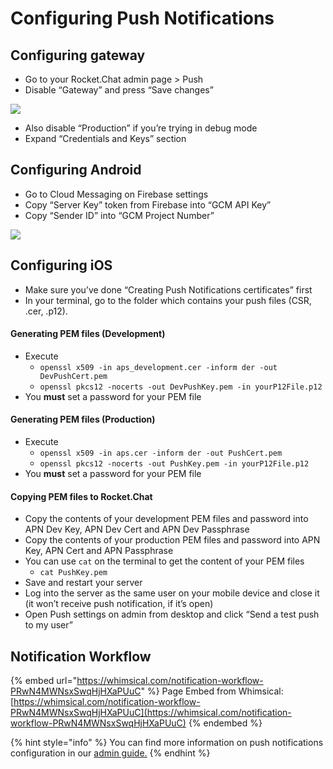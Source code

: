 # Configuring Push Notifications

## Configuring gateway

* Go to your Rocket.Chat admin page > Push
* Disable “Gateway” and press “Save changes”

![](../../.gitbook/assets/21.png)

* Also disable “Production” if you’re trying in debug mode
* Expand “Credentials and Keys” section

## Configuring Android

* Go to Cloud Messaging on Firebase settings
* Copy “Server Key” token from Firebase into “GCM API Key”
* Copy “Sender ID” into “GCM Project Number”

![](../../.gitbook/assets/22.png)

## Configuring iOS

* Make sure you’ve done “Creating Push Notifications certificates” first
* In your terminal, go to the folder which contains your push files (CSR, .cer, .p12).

#### Generating PEM files (Development)

* Execute
  * `openssl x509 -in aps_development.cer -inform der -out DevPushCert.pem`
  * `openssl pkcs12 -nocerts -out DevPushKey.pem -in yourP12File.p12`
* You **must** set a password for your PEM file

#### Generating PEM files (Production)

* Execute
  * `openssl x509 -in aps.cer -inform der -out PushCert.pem`
  * `openssl pkcs12 -nocerts -out PushKey.pem -in yourP12File.p12`
* You **must** set a password for your PEM file

#### Copying PEM files to Rocket.Chat

* Copy the contents of your development PEM files and password into APN Dev Key, APN Dev Cert and APN Dev Passphrase
* Copy the contents of your production PEM files and password into APN Key, APN Cert and APN Passphrase
* You can use `cat` on the terminal to get the content of your PEM files
  * `cat PushKey.pem`
* Save and restart your server
* Log into the server as the same user on your mobile device and close it (it won’t receive push notification, if it’s open)
* Open Push settings on admin from desktop and click “Send a test push to my user”

## Notification Workflow

{% embed url="https://whimsical.com/notification-workflow-PRwN4MWNsxSwqHjHXaPUuC" %}
Page Embed from Whimsical: [https://whimsical.com/notification-workflow-PRwN4MWNsxSwqHjHXaPUuC](https://whimsical.com/notification-workflow-PRwN4MWNsxSwqHjHXaPUuC)
{% endembed %}

{% hint style="info" %}
You can find more information on push notifications configuration in our [admin guide.](https://docs.rocket.chat/guides/mobile-guides/push-notifications)
{% endhint %}
